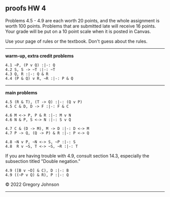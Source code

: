 ## proofs HW 4

Problems 4.5 - 4.9 are each worth 20 points, and the whole assignment is worth 100 points. Problems that are submitted late will receive 16 points. Your grade will be put on a 10 point scale when it is posted in Canvas. 

Use your page of rules or the textbook. Don't guess about the rules. 

---

**warm-up, extra credit problems**

~~~{.ProofChecker .JohnsonSL options="fonts tabindent render" guides="fitch" points="2" late-credit="1"}
4.1 ~P, (P v Q) :|-: Q
4.2 S, S -> ~T :|-: ~T
4.3 Q, R :|-: Q & R 
4.4 (P & Q) v R, ~R :|-: P & Q
~~~

---

**main problems**

~~~{.ProofChecker .JohnsonSL options="fonts tabindent render" guides="fitch" points="20" late-credit="16"}
4.5 (R & T), (T -> Q) :|-: (Q v P)
4.5 C & D, D -> F :|-: F & C

4.6 M <-> P, P & R :|-: M v N
4.6 N & P, S <-> N :|-: S v Q

4.7 C & (D -> M), M -> D :|-: D <-> M
4.7 P -> Q, (Q -> P) & R :|-: P <-> Q

4.8 ~N v P, ~N <-> S, ~P :|-: S
4.8  R v ~S, T <-> ~S, ~R :|-: T
~~~

If you are having trouble with 4.9, consult section 14.3, especially the subsection titled "Double negation."

~~~{.ProofChecker .JohnsonSL options="fonts tabindent render" guides="fitch" points="20" late-credit="16"}
4.9 ([B v ~D] & C), D :|-: B
4.9 ((~P v Q) & R), P :|-: Q
~~~

&copy; 2022 Gregory Johnson 

---
